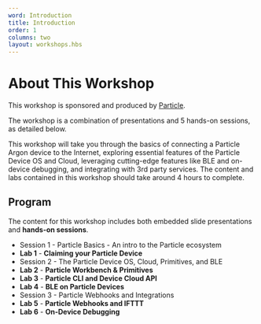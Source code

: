 ```yaml
---
word: Introduction
title: Introduction
order: 1
columns: two
layout: workshops.hbs
---
```


# About This Workshop

This workshop is sponsored and produced by [Particle](https:www.particle.io).

The workshop is a combination of presentations and 5 hands-on sessions, as detailed below.

This workshop will take you through the basics of connecting a Particle Argon device to the Internet, exploring essential features of the Particle Device OS and Cloud, leveraging cutting-edge features like BLE and on-device debugging, and integrating with 3rd party services. The content and labs contained in this workshop should take around 4 hours to complete.

## Program

The content for this workshop includes both embedded slide presentations and **hands-on sessions**.

- Session 1 - Particle Basics - An intro to the Particle ecosystem
- **Lab 1** - **Claiming your Particle Device**
- Session 2 - The Particle Device OS, Cloud, Primitives, and BLE
- **Lab 2** - **Particle Workbench & Primitives**
- **Lab 3** - **Particle CLI and Device Cloud API**
- **Lab 4** - **BLE on Particle Devices**
- Session 3 - Particle Webhooks and Integrations
- **Lab 5** - **Particle Webhooks and IFTTT**
- **Lab 6** - **On-Device Debugging**